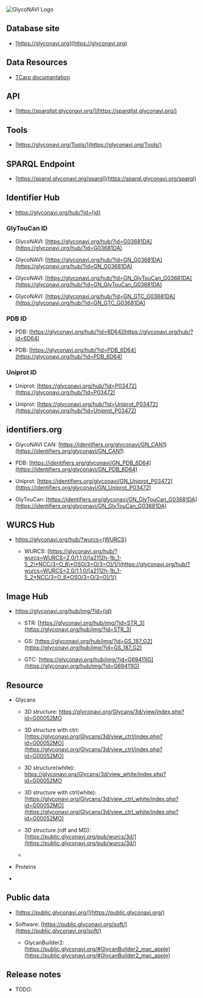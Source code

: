 
![GlycoNAVI Logo](https://glyconavi.org/img/GlycoNAVI.png)

## Database site

* [https://glyconavi.org](https://glyconavi.org)

## Data Resources

* [TCarp documantation](/doc/tcarp/)


## API

* [https://sparqlist.glyconavi.org/](https://sparqlist.glyconavi.org/)

## Tools

* [https://glyconavi.org/Tools/](https://glyconavi.org/Tools/)

## SPARQL Endpoint

* [https://sparql.glyconavi.org/sparql](https://sparql.glyconavi.org/sparql)

## Identifier Hub

  * https://glyconavi.org/hub/?id={id} 

### GlyTouCan ID

  * GlycoNAVI: [https://glyconavi.org/hub/?id=G03681DA](https://glyconavi.org/hub/?id=G03681DA)
  
  * GlycoNAVI: [https://glyconavi.org/hub/?id=GN_G03681DA](https://glyconavi.org/hub/?id=GN_G03681DA)

  * GlycoNAVI: [https://glyconavi.org/hub/?id=GN_GlyTouCan_G03681DA](https://glyconavi.org/hub/?id=GN_GlyTouCan_G03681DA)

  * GlycoNAVI: [https://glyconavi.org/hub/?id=GN_GTC_G03681DA](https://glyconavi.org/hub/?id=GN_GTC_G03681DA)

### PDB ID

  * PDB: [https://glyconavi.org/hub/?id=6D64](https://glyconavi.org/hub/?id=6D64)

  * PDB: [https://glyconavi.org/hub/?id=PDB_6D64](https://glyconavi.org/hub/?id=PDB_6D64)


### Uniprot ID

  * Uniprot: [https://glyconavi.org/hub/?id=P03472](https://glyconavi.org/hub/?id=P03472)

  * Uniprot: [https://glyconavi.org/hub/?id=Uniprot_P03472](https://glyconavi.org/hub/?id=Uniprot_P03472)


## identifiers.org

  * GlycoNAVI CAN: [https://identifiers.org/glyconavi/GN_CAN1](https://identifiers.org/glyconavi/GN_CAN1)

  * PDB: [https://identifiers.org/glyconavi/GN_PDB_6D64](https://identifiers.org/glyconavi/GN_PDB_6D64)

  * Uniprot: [https://identifiers.org/glyconavi/GN_Uniprot_P03472](https://identifiers.org/glyconavi/GN_Uniprot_P03472)

  * GlyTouCan: [https://identifiers.org/glyconavi/GN_GlyTouCan_G03681DA](https://identifiers.org/glyconavi/GN_GlyTouCan_G03681DA)


## WURCS Hub

* https://glyconavi.org/hub/?wurcs={WURCS} 

  * WURCS: [https://glyconavi.org/hub/?wurcs=WURCS=2.0/1,1,0/[a2112h-1b_1-5_2\*NCC/3=O_6\*OSO/3=O/3=O]/1/](https://glyconavi.org/hub/?wurcs=WURCS=2.0/1,1,0/[a2112h-1b_1-5_2*NCC/3=O_6*OSO/3=O/3=O]/1/)


## Image Hub

* https://glyconavi.org/hub/img/?id={id} 

  * STR: [https://glyconavi.org/hub/img/?id=STR_3](https://glyconavi.org/hub/img/?id=STR_3)

  * GS: [https://glyconavi.org/hub/img/?id=GS_187_G2](https://glyconavi.org/hub/img/?id=GS_187_G2)

  * GTC: [https://glyconavi.org/hub/img/?id=G69411IG](https://glyconavi.org/hub/img/?id=G69411IG)

## Resource

* Glycans
  * 3D structure: [https://glyconavi.org/Glycans/3d/view/index.php?id=G00052MO ](https://glyconavi.org/Glycans/3d/view/index.php?id=G00052MO)
  * 3D structure with ctrl: [https://glyconavi.org/Glycans/3d/view_ctrl/index.php?id=G00052MO](https://glyconavi.org/Glycans/3d/view_ctrl/index.php?id=G00052MO)
  * 3D structure(white): [https://glyconavi.org/Glycans/3d/view_white/index.php?id=G00052MO ](https://glyconavi.org/Glycans/3d/view_white/index.php?id=G00052MO)
  * 3D structure with ctrl(white): [https://glyconavi.org/Glycans/3d/view_ctrl_white/index.php?id=G00052MO](https://glyconavi.org/Glycans/3d/view_ctrl_white/index.php?id=G00052MO)

  * 3D structure (rdf and MD): [https://public.glyconavi.org/pub/wurcs/3d/](https://public.glyconavi.org/pub/wurcs/3d/)
  * 

* Proteins

* 

## Public data
* [https://public.glyconavi.org/](https://public.glyconavi.org/)

* Software: [https://public.glyconavi.org/soft/](https://public.glyconavi.org/soft/)
  * GlycanBuilder2: [https://public.glyconavi.org/#GlycanBuilder2_mac_apple](https://public.glyconavi.org/#GlycanBuilder2_mac_apple)




## Release notes

* TODO:

